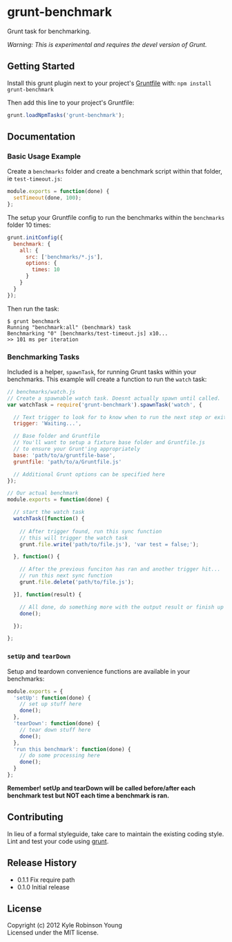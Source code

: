 # grunt-benchmark

Grunt task for benchmarking.

*Warning: This is experimental and requires the devel version of Grunt.*

## Getting Started
Install this grunt plugin next to your project's
[Gruntfile][getting_started] with: `npm install grunt-benchmark`

Then add this line to your project's Gruntfile:

```javascript
grunt.loadNpmTasks('grunt-benchmark');
```

[grunt]: https://github.com/cowboy/grunt
[getting_started]: https://github.com/cowboy/grunt/blob/master/docs/getting_started.md

## Documentation

### Basic Usage Example
Create a `benchmarks` folder and create a benchmark script within that folder,
ie `test-timeout.js`:

```javascript
module.exports = function(done) {
  setTimeout(done, 100);
};
```

The setup your Gruntfile config to run the benchmarks within the `benchmarks`
folder 10 times:

```javascript
grunt.initConfig({
  benchmark: {
    all: {
      src: ['benchmarks/*.js'],
      options: {
        times: 10
      }
    }
  }
});
```

Then run the task:

```
$ grunt benchmark
Running "benchmark:all" (benchmark) task
Benchmarking "0" [benchmarks/test-timeout.js] x10...
>> 101 ms per iteration
```

### Benchmarking Tasks
Included is a helper, `spawnTask`, for running Grunt tasks within your
benchmarks. This example will create a function to run the `watch` task:

```javascript
// benchmarks/watch.js
// Create a spawnable watch task. Doesnt actually spawn until called.
var watchTask = require('grunt-benchmark').spawnTask('watch', {

  // Text trigger to look for to know when to run the next step or exit
  trigger: 'Waiting...',

  // Base folder and Gruntfile
  // You'll want to setup a fixture base folder and Gruntfile.js
  // to ensure your Grunt'ing appropriately
  base: 'path/to/a/gruntfile-base',
  gruntfile: 'path/to/a/Gruntfile.js'

  // Additional Grunt options can be specified here
});

// Our actual benchmark
module.exports = function(done) {

  // start the watch task
  watchTask([function() {
    
    // After trigger found, run this sync function
    // this will trigger the watch task
    grunt.file.write('path/to/file.js'), 'var test = false;');

  }, function() {

    // After the previous funciton has ran and another trigger hit...
    // run this next sync function
    grunt.file.delete('path/to/file.js');

  }], function(result) {

    // All done, do something more with the output result or finish up the benchmark
    done();

  });

};
```

### `setUp` and `tearDown`
Setup and teardown convenience functions are available in your benchmarks:

```javascript
module.exports = {
  'setUp': function(done) {
    // set up stuff here
    done();
  },
  'tearDown': function(done) {
    // tear down stuff here
    done();
  },
  'run this benchmark': function(done) {
    // do some processing here
    done();
  }
};
```

**Remember! setUp and tearDown will be called before/after each benchmark test
but NOT each time a benchmark is ran.**

## Contributing
In lieu of a formal styleguide, take care to maintain the existing coding style.
Lint and test your code using [grunt][grunt].

## Release History
* 0.1.1 Fix require path
* 0.1.0 Initial release

## License
Copyright (c) 2012 Kyle Robinson Young  
Licensed under the MIT license.
